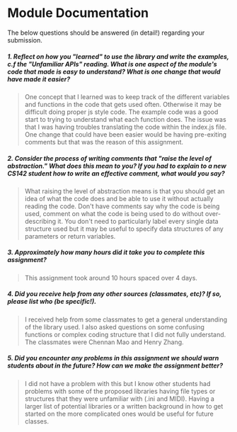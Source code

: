 # Module Documentation

The below questions should be answered (in detail!) regarding your submission.

##### 1. Reflect on how you "learned" to use the library and write the examples, c.f the "Unfamiliar APIs" reading. What is one aspect of the module's code that made is easy to understand? What is one change that would have made it easier?
> One concept that I learned was to keep track of the different variables and functions in the code that gets used often. Otherwise it may be difficult doing proper js style code. The example code was a good start to trying to understand what each function does. The issue was that I was having troubles translating the code within the index.js file. One change that could have been easier would be having pre-exiting comments but that was the reason of this assignment. 

##### 2. Consider the process of writing comments that "raise the level of abstraction." What does this mean to you? If you had to explain to a new CS142 student how to write an effective comment, what would you say? #####
>What raising the level of abstraction means is that you should get an idea of what the code does and be able to use it without actually reading the code. Don't have comments say why the code is being used, comment on what the code is being used to do without over-describing it. You don't need to particularly label every single data structure used but it may be useful to specify data structures of any parameters or return variables. 


##### 3. Approximately how many hours did it take you to complete this assignment? #####
>This assignment took around 10 hours spaced over 4 days.


##### 4. Did you receive help from any other sources (classmates, etc)? If so, please list who (be specific!). #####
>I received help from some classmates to get a general understanding of the library used. I also asked questions on some confusing functions or complex coding structure that I did not fully understand. The classmates were Chennan Mao and Henry Zhang. 


##### 5. Did you encounter any problems in this assignment we should warn students about in the future? How can we make the assignment better? #####
>I did not have a problem with this but I know other students had problems with some of the proposed libraries having file types or structures that they were unfamiliar with (.ini and MIDI). Having a larger list of potential libraries or a written background in how to get started on the more complicated ones would be useful for future classes. 
